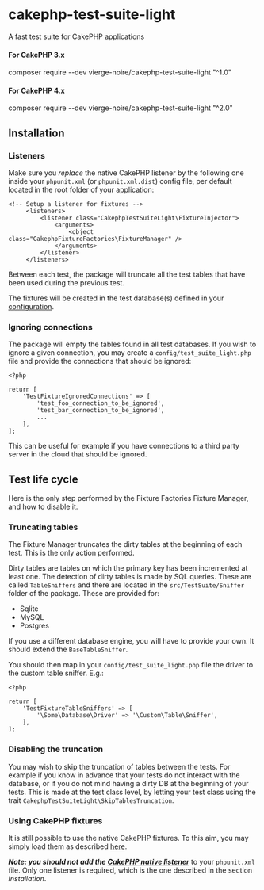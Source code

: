 # cakephp-test-suite-light
A fast test suite for CakePHP applications

#### For CakePHP 3.x
composer require --dev vierge-noire/cakephp-test-suite-light "^1.0"

#### For CakePHP 4.x
composer require --dev vierge-noire/cakephp-test-suite-light "^2.0"

## Installation

### Listeners

Make sure you *replace* the native CakePHP listener by the following one inside your `phpunit.xml` (or `phpunit.xml.dist`) config file, per default located in the root folder of your application:

```
<!-- Setup a listener for fixtures -->
     <listeners>
         <listener class="CakephpTestSuiteLight\FixtureInjector">
             <arguments>
                 <object class="CakephpFixtureFactories\FixtureManager" />
             </arguments>
         </listener>
     </listeners>
``` 

Between each test, the package will truncate all the test tables that have been used during the previous test.

The fixtures will be created in the test database(s) defined in your [configuration](https://book.cakephp.org/4/en/development/testing.html#test-database-setup).

### Ignoring connections

The package will empty the tables found in all test databases. If you wish to ignore a given connection, you may create a 
`config/test_suite_light.php` file and provide the connections that should be ignored:

```$xslt
<?php

return [   
    'TestFixtureIgnoredConnections' => [
        'test_foo_connection_to_be_ignored',
        'test_bar_connection_to_be_ignored',
        ...
    ],
];
```

This can be useful for example if you have connections to a third party server in the cloud that should be ignored.

## Test life cycle

Here is the only step performed by the Fixture Factories Fixture Manager, and how to disable it.

### Truncating tables

The Fixture Manager truncates the dirty tables at the beginning of each test. This is the only action performed.

Dirty tables are tables on which the primary key has been incremented at least one. The detection of dirty tables is made
by SQL queries. These are called `TableSniffers` and there are located in the `src/TestSuite/Sniffer` folder
 of the package. These are provided for:
* Sqlite
* MySQL
* Postgres

If you use a different database engine, you will have to provide your own. It should extend
the `BaseTableSniffer`.

You should then map in your `config/test_suite_light.php` file the driver to
the custom table sniffer. E.g.:

```$xslt
<?php

return [   
    'TestFixtureTableSniffers' => [
        '\Some\Database\Driver' => '\Custom\Table\Sniffer', 
    ],
];
``` 
 

### Disabling the truncation

You may wish to skip the truncation of tables between the tests. For example if you know in advance that
your tests do not interact with the database, or if you do not mind having a dirty DB at the beginning of your tests.
This is made at the test class level, by letting your test class using the trait `CakephpTestSuiteLight\SkipTablesTruncation`.

### Using CakePHP fixtures

It is still possible to use the native CakePHP fixtures. To this aim, you may simply load them as described [here](https://book.cakephp.org/3/en/development/testing.html#creating-fixtures).


***Note: you should not add the [CakePHP native listener](https://book.cakephp.org/3/en/development/testing.html#phpunit-configuration)*** to your `phpunit.xml` file.
Only one listener is required, which is the one described in the section *Installation*.

